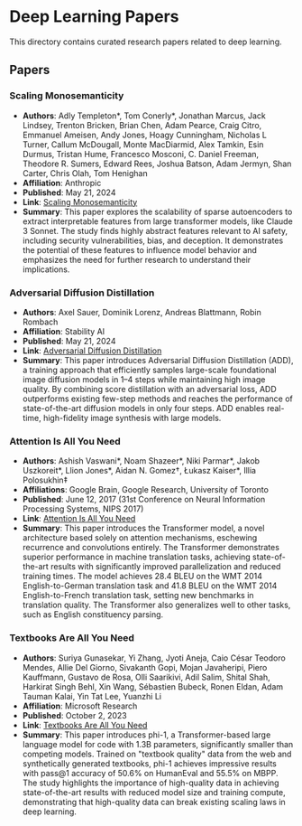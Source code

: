 # Deep Learning Papers

This directory contains curated research papers related to deep learning.

## Papers

### Scaling Monosemanticity

- **Authors**: Adly Templeton*, Tom Conerly*, Jonathan Marcus, Jack Lindsey, Trenton Bricken, Brian Chen, Adam Pearce, Craig Citro, Emmanuel Ameisen, Andy Jones, Hoagy Cunningham, Nicholas L Turner, Callum McDougall, Monte MacDiarmid, Alex Tamkin, Esin Durmus, Tristan Hume, Francesco Mosconi, C. Daniel Freeman, Theodore R. Sumers, Edward Rees, Joshua Batson, Adam Jermyn, Shan Carter, Chris Olah, Tom Henighan
- **Affiliation**: Anthropic
- **Published**: May 21, 2024
- **Link**: [Scaling Monosemanticity](https://transformer-circuits.pub/2024/scaling-monosemanticity/index.html)
- **Summary**: This paper explores the scalability of sparse autoencoders to extract interpretable features from large transformer models, like Claude 3 Sonnet. The study finds highly abstract features relevant to AI safety, including security vulnerabilities, bias, and deception. It demonstrates the potential of these features to influence model behavior and emphasizes the need for further research to understand their implications.

### Adversarial Diffusion Distillation

- **Authors**: Axel Sauer, Dominik Lorenz, Andreas Blattmann, Robin Rombach
- **Affiliation**: Stability AI
- **Published**: May 21, 2024
- **Link**: [Adversarial Diffusion Distillation](https://static1.squarespace.com/static/6213c340453c3f502425776e/t/65663480a92fba51d0e1023f/1701197769659/adversarial_diffusion_distillation.pdf)
- **Summary**: This paper introduces Adversarial Diffusion Distillation (ADD), a training approach that efficiently samples large-scale foundational image diffusion models in 1–4 steps while maintaining high image quality. By combining score distillation with an adversarial loss, ADD outperforms existing few-step methods and reaches the performance of state-of-the-art diffusion models in only four steps. ADD enables real-time, high-fidelity image synthesis with large models.

### Attention Is All You Need

- **Authors**: Ashish Vaswani*, Noam Shazeer*, Niki Parmar*, Jakob Uszkoreit*, Llion Jones*, Aidan N. Gomez†, Łukasz Kaiser*, Illia Polosukhin‡
- **Affiliations**: Google Brain, Google Research, University of Toronto
- **Published**: June 12, 2017 (31st Conference on Neural Information Processing Systems, NIPS 2017)
- **Link**: [Attention Is All You Need](https://arxiv.org/abs/1706.03762)
- **Summary**: This paper introduces the Transformer model, a novel architecture based solely on attention mechanisms, eschewing recurrence and convolutions entirely. The Transformer demonstrates superior performance in machine translation tasks, achieving state-of-the-art results with significantly improved parallelization and reduced training times. The model achieves 28.4 BLEU on the WMT 2014 English-to-German translation task and 41.8 BLEU on the WMT 2014 English-to-French translation task, setting new benchmarks in translation quality. The Transformer also generalizes well to other tasks, such as English constituency parsing.

### Textbooks Are All You Need

- **Authors**: Suriya Gunasekar, Yi Zhang, Jyoti Aneja, Caio César Teodoro Mendes, Allie Del Giorno, Sivakanth Gopi, Mojan Javaheripi, Piero Kauffmann, Gustavo de Rosa, Olli Saarikivi, Adil Salim, Shital Shah, Harkirat Singh Behl, Xin Wang, Sébastien Bubeck, Ronen Eldan, Adam Tauman Kalai, Yin Tat Lee, Yuanzhi Li
- **Affiliation**: Microsoft Research
- **Published**: October 2, 2023
- **Link**: [Textbooks Are All You Need](https://arxiv.org/abs/2306.11644)
- **Summary**: This paper introduces phi-1, a Transformer-based large language model for code with 1.3B parameters, significantly smaller than competing models. Trained on "textbook quality" data from the web and synthetically generated textbooks, phi-1 achieves impressive results with pass@1 accuracy of 50.6% on HumanEval and 55.5% on MBPP. The study highlights the importance of high-quality data in achieving state-of-the-art results with reduced model size and training compute, demonstrating that high-quality data can break existing scaling laws in deep learning.
